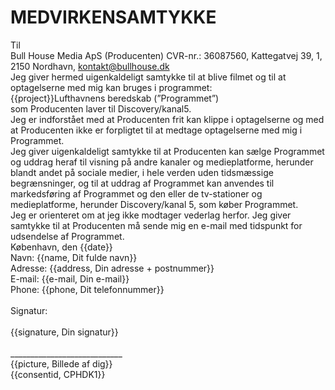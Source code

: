 # MEDVIRKENSAMTYKKE

Til
<br />
Bull House Media ApS (Producenten)
CVR-nr.: 36087560, Kattegatvej 39, 1, 2150 Nordhavn, kontakt@bullhouse.dk
<br />
Jeg giver hermed uigenkaldeligt samtykke til at blive filmet og til at optagelserne med mig kan bruges i programmet:
<br />
{{project}}Lufthavnens beredskab (”Programmet”)
<br />
som Producenten laver til Discovery/kanal5.
<br />
Jeg er indforstået med at Producenten frit kan klippe i optagelserne og med at Producenten ikke er forpligtet til at medtage optagelserne med mig i Programmet.
<br />
Jeg giver uigenkaldeligt samtykke til at Producenten kan sælge Programmet og uddrag heraf til visning på andre kanaler og medieplatforme, herunder blandt andet på sociale medier, i hele verden uden tidsmæssige begrænsninger, og til at uddrag af Programmet kan anvendes til markedsføring af Programmet og den eller de tv-stationer og medieplatforme, herunder Discovery/kanal 5, som køber Programmet.
<br />
Jeg er orienteret om at jeg ikke modtager vederlag herfor. Jeg giver samtykke til at Producenten må sende mig en e-mail med tidspunkt for udsendelse af Programmet.
<br />
København, den {{date}}
<br />
Navn: {{name, Dit fulde navn}}<br />
Adresse: {{address, Din adresse + postnummer}}<br />
E-mail: {{e-mail, Din e-mail}}<br />
Phone: {{phone, Dit telefonnummer}}<br />
<br />
Signatur:<br />
<br />
{{signature, Din signatur}}<br /><br />
____________________________<br />
{{picture, Billede af dig}}<br />
{{consentid, CPHDK1}}
